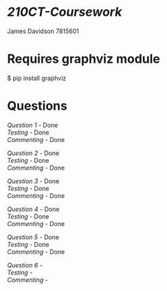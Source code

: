 # *210CT-Coursework*

James Davidson
7815601

# Requires graphviz module
$ pip install graphviz

# Questions

*Question 1 -* Done\
*Testing* - Done\
*Commenting* - Done

*Question 2 -* Done\
*Testing* - Done\
*Commenting* - Done

*Question 3 -* Done\
*Testing* - Done\
*Commenting* - Done

*Question 4 -* Done\
*Testing* - Done\
*Commenting* - Done

*Question 5 -* Done\
*Testing* - Done\
*Commenting* - Done

*Question 6 -*\
*Testing* -\
*Commenting* -

